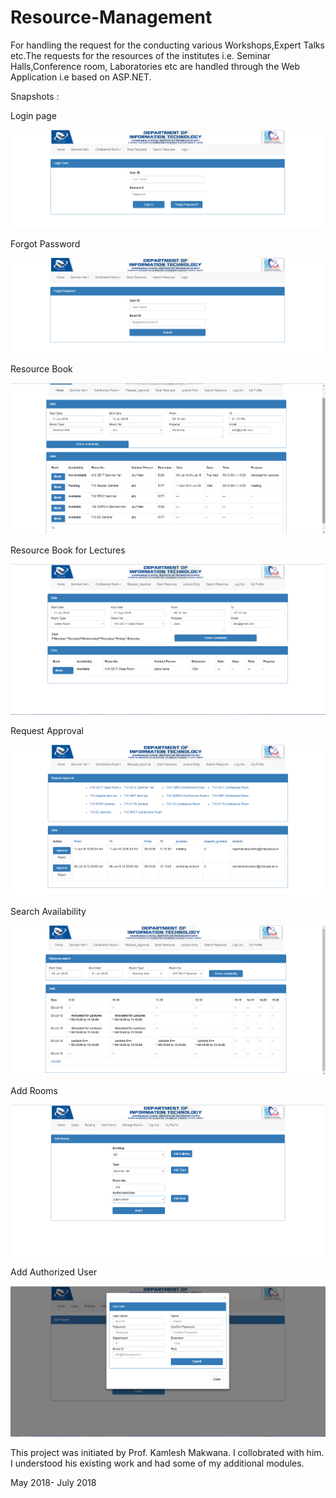 # Resource-Management
For handling the request for the conducting various Workshops,Expert Talks etc.The requests for the resources of the institutes i.e. Seminar Halls,Conference room, Laboratories etc are handled through the Web Application i.e based on ASP.NET.

Snapshots :

Login page

![Login page](https://github.com/Kashyap-Nirmal/Resource-Management/blob/master/Snap/Login.png)

Forgot Password

![Forgot Password](https://github.com/Kashyap-Nirmal/Resource-Management/blob/master/Snap/Forgot_Password.png)

Resource Book

![Resource Book](https://github.com/Kashyap-Nirmal/Resource-Management/blob/master/Snap/Reource_Book.png)

Resource Book for Lectures

![Resource Book for Lectures](https://github.com/Kashyap-Nirmal/Resource-Management/blob/master/Snap/Resource_Book(lec).png)

Request Approval

![Request Approval](https://github.com/Kashyap-Nirmal/Resource-Management/blob/master/Snap/RequestApproval.png)

Search Availability

![Search Availability](https://github.com/Kashyap-Nirmal/Resource-Management/blob/master/Snap/search.png)

Add Rooms

![Add Rooms](https://github.com/Kashyap-Nirmal/Resource-Management/blob/master/Snap/AddRooms.png)

Add Authorized User

![Add Authorized User](https://github.com/Kashyap-Nirmal/Resource-Management/blob/master/Snap/Authorised_user(popup).png)


This project was initiated by Prof. Kamlesh Makwana. I collobrated with him. I understood his existing work and had some of my additional modules.

May 2018- July 2018


